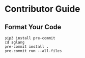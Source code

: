 # Contributor Guide

## Format Your Code
```
pip3 install pre-commit
cd sglang
pre-commit install .
pre-commit run --all-files
```
